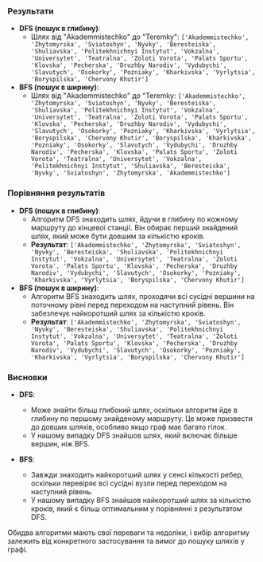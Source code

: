 ### Результати

- **DFS (пошук в глибину)**:
  - Шлях від "Akademmistechko" до "Teremky": `['Akademmistechko', 'Zhytomyrska', 'Sviatoshyn', 'Nyvky', 'Beresteiska', 'Shuliavska', 'Politekhnichnyi Instytut', 'Vokzalna', 'Universytet', 'Teatralna', 'Zoloti Vorota', 'Palats Sportu', 'Klovska', 'Pecherska', 'Druzhby Narodiv', 'Vydubychi', 'Slavutych', 'Osokorky', 'Pozniaky', 'Kharkivska', 'Vyrlytsia', 'Boryspilska', 'Chervony Khutir']`
- **BFS (пошук в ширину)**:
  - Шлях від "Akademmistechko" до "Teremky: `['Akademmistechko', 'Zhytomyrska', 'Sviatoshyn', 'Nyvky', 'Beresteiska', 'Shuliavska', 'Politekhnichnyi Instytut', 'Vokzalna', 'Universytet', 'Teatralna', 'Zoloti Vorota', 'Palats Sportu', 'Klovska', 'Pecherska', 'Druzhby Narodiv', 'Vydubychi', 'Slavutych', 'Osokorky', 'Pozniaky', 'Kharkivska', 'Vyrlytsia', 'Boryspilska', 'Chervony Khutir', 'Boryspilska', 'Kharkivska', 'Pozniaky', 'Osokorky', 'Slavutych', 'Vydubychi', 'Druzhby Narodiv', 'Pecherska', 'Klovska', 'Palats Sportu', 'Zoloti Vorota', 'Teatralna', 'Universytet', 'Vokzalna', 'Politekhnichnyi Instytut', 'Shuliavska', 'Beresteiska', 'Nyvky', 'Sviatoshyn', 'Zhytomyrska', 'Akademmistechko']`

### Порівняння результатів

- **DFS (пошук в глибину)**:
  - Алгоритм DFS знаходить шлях, йдучи в глибину по кожному маршруту до кінцевої станції. Він обирає перший знайдений шлях, який може бути довшим за кількістю кроків.
  - **Результат**: `['Akademmistechko', 'Zhytomyrska', 'Sviatoshyn', 'Nyvky', 'Beresteiska', 'Shuliavska', 'Politekhnichnyi Instytut', 'Vokzalna', 'Universytet', 'Teatralna', 'Zoloti Vorota', 'Palats Sportu', 'Klovska', 'Pecherska', 'Druzhby Narodiv', 'Vydubychi', 'Slavutych', 'Osokorky', 'Pozniaky', 'Kharkivska', 'Vyrlytsia', 'Boryspilska', 'Chervony Khutir']`
- **BFS (пошук в ширину)**:
  - Алгоритм BFS знаходить шлях, проходячи всі сусідні вершини на поточному рівні перед переходом на наступний рівень. Він забезпечує найкоротший шлях за кількістю кроків.
  - **Результат**: `['Akademmistechko', 'Zhytomyrska', 'Sviatoshyn', 'Nyvky', 'Beresteiska', 'Shuliavska', 'Politekhnichnyi Instytut', 'Vokzalna', 'Universytet', 'Teatralna', 'Zoloti Vorota', 'Palats Sportu', 'Klovska', 'Pecherska', 'Druzhby Narodiv', 'Vydubychi', 'Slavutych', 'Osokorky', 'Pozniaky', 'Kharkivska', 'Vyrlytsia', 'Boryspilska', 'Chervony Khutir']`

### Висновки

- **DFS**:

  - Може знайти більш глибокий шлях, оскільки алгоритм йде в глибину по першому знайденому маршруту. Це може призвести до довших шляхів, особливо якщо граф має багато гілок.
  - У нашому випадку DFS знайшов шлях, який включає більше вершин, ніж BFS.

- **BFS**:
  - Завжди знаходить найкоротший шлях у сенсі кількості ребер, оскільки перевіряє всі сусідні вузли перед переходом на наступний рівень.
  - У нашому випадку BFS знайшов найкоротший шлях за кількістю кроків, який є більш оптимальним у порівнянні з результатом DFS.

Обидва алгоритми мають свої переваги та недоліки, і вибір алгоритму залежить від конкретного застосування та вимог до пошуку шляхів у графі.
